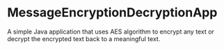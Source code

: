 # MessageEncryptionDecryptionApp
A simple Java application that uses AES algorithm to encrypt any text or decrypt the encrypted text back to a meaningful text.
